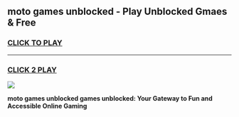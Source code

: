 
## moto games unblocked - Play Unblocked Gmaes & Free
<h3>
<a href="https://news.freeplayer.one?title=moto_games_unblocked&ref=23F">CLICK TO PLAY</a></h3>
<hr>

<h3>
<a href="https://news.freeplayer.one?title=moto_games_unblocked&ref=23F">CLICK 2 PLAY</a>
  
</h3>

<a href="https://news.freeplayer.one?title=moto_games_unblocked&ref=23F/"><img src="https://clearcache.store/games.png"></a>


**moto games unblocked games unblocked: Your Gateway to Fun and Accessible Online Gaming**
